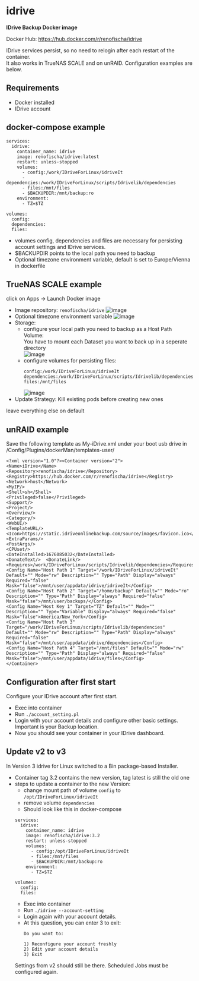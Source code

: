 # idrive
**IDrive Backup Docker image**

Docker Hub: https://hub.docker.com/r/renofischa/idrive

IDrive services persist, so no need to relogin after each restart of the container.\
It also works in TrueNAS SCALE and on unRAID. Configuration examples are below.

## Requirements
* Docker installed
* IDrive account

## docker-compose example
````
services:
  idrive:
    container_name: idrive
    image: renofischa/idrive:latest
    restart: unless-stopped
    volumes:
      - config:/work/IDriveForLinux/idriveIt
      - dependencies:/work/IDriveForLinux/scripts/Idrivelib/dependencies
      - files:/mnt/files
      - $BACKUPDIR:/mnt/backup:ro
    environment:
      - TZ=$TZ
      
volumes:
  config:
  dependencies:
  files:
````
* volumes config, dependencies and files are necessary for persisting account settings and IDrive services.
* $BACKUPDIR points to the local path you need to backup
* Optional timezone environment variable, default is set to Europe/Vienna in dockerfile

## TrueNAS SCALE example
click on Apps -> Launch Docker image
* Image repository: ````renofischa/idrive````
  ![image](https://user-images.githubusercontent.com/32832850/200179090-23813e89-c863-44cb-8aa3-8ded16d024e4.png)
* Optional timezone environment variable
  ![image](https://user-images.githubusercontent.com/32832850/200179144-41492a50-d009-46b7-be27-bac8bf66d260.png)
* Storage:
  + configure your local path you need to backup as a Host Path Volume:\
    You have to mount each Dataset you want to back up in a seperate directory\
    ![image](https://user-images.githubusercontent.com/32832850/200178883-1e49489c-19be-4513-a0b1-268d587a32a4.png)
  + configure volumes for persisting files:
    ````
    config:/work/IDriveForLinux/idriveIt
    dependencies:/work/IDriveForLinux/scripts/Idrivelib/dependencies
    files:/mnt/files
    ````
    ![image](https://user-images.githubusercontent.com/32832850/200178452-5c6cb000-b5e1-4e84-8e20-1d3ca19bd606.png)
* Update Strategy: Kill existing pods before creating new ones

leave everything else on default

## unRAID example
Save the following template as My-iDrive.xml under your boot usb drive in /Config/Plugins/dockerMan/templates-user/

````
<?xml version="1.0"?><Container version="2">
<Name>iDrive</Name>  
<Repository>renofischa/idrive</Repository>  
<Registry>https://hub.docker.com/r/renofischa/idrive</Registry>  
<Network>host</Network>  
<MyIP/>  
<Shell>sh</Shell>
<Privileged>false</Privileged>
<Support/>
<Project/>
<Overview/>
<Category/>
<WebUI/>
<TemplateURL/>
<Icon>https://static.idriveonlinebackup.com/source/images/favicon.ico</Icon>
<ExtraParams/>
<PostArgs/>
<CPUset/>  
<DateInstalled>1676085032</DateInstalled>  
<DonateText/>  <DonateLink/>  
<Requires>/work/IDriveForLinux/scripts/Idrivelib/dependencies</Requires>  
<Config Name="Host Path 1" Target="/work/IDriveForLinux/idriveIt" Default="" Mode="rw" Description="" Type="Path" Display="always" Required="false" Mask="false">/mnt/user/appdata/idrive/idriveIt</Config>  
<Config Name="Host Path 2" Target="/home/backup" Default="" Mode="ro" Description="" Type="Path" Display="always" Required="false" Mask="false">/mnt/user/backups/</Config>  
<Config Name="Host Key 1" Target="TZ" Default="" Mode="" Description="" Type="Variable" Display="always" Required="false" Mask="false">America/New_York</Config>
<Config Name="Host Path 3" Target="/work/IDriveForLinux/scripts/Idrivelib/dependencies" Default="" Mode="rw" Description="" Type="Path" Display="always" Required="false" Mask="false">/mnt/user/appdata/idrive/dependencies</Config>  
<Config Name="Host Path 4" Target="/mnt/files" Default="" Mode="rw" Description="" Type="Path" Display="always" Required="false" Mask="false">/mnt/user/appdata/idrive/files</Config>
</Container>
````

## Configuration after first start
Configure your IDrive account after first start.
* Exec into container
* Run ````./account_setting.pl````
* Login with your account details and configure other basic settings. Important is your Backup location.
* Now you should see your container in your IDrive dashboard.

## Update v2 to v3
In Version 3 idrive for Linux switched to a Bin package-based Installer.
* Container tag 3.2 contains the new version, tag latest is still the old one
* steps to update a container to the new Version:
  + change mount path of volume ````config```` to  ````/opt/IDriveForLinux/idriveIt````
  + remove volume ````dependencies````
  + Should look like this in docker-compose
  ````
  services:
    idrive:
      container_name: idrive
      image: renofischa/idrive:3.2
      restart: unless-stopped
      volumes:
        - config:/opt/IDriveForLinux/idriveIt
        - files:/mnt/files
        - $BACKUPDIR:/mnt/backup:ro
      environment:
        - TZ=$TZ
        
  volumes:
    config:
    files:
  ````
  + Exec into container
  + Run ````./idrive --account-setting````
  + Login again with your account details.
  + At this question, you can enter 3 to exit:
    ````
    Do you want to:

    1) Reconfigure your account freshly
    2) Edit your account details
    3) Exit
    ````
  Settings from v2 should still be there. Scheduled Jobs must be configured again.

